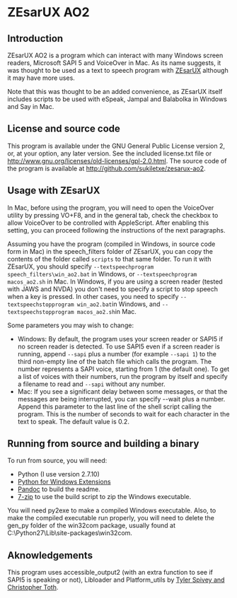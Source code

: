 # ZEsarUX AO2

## Introduction
ZEsarUX AO2 is a program which can interact with many Windows screen readers, Microsoft SAPI 5 and VoiceOver in Mac. As its name suggests, it was thought to be used as a text to speech program with [ZEsarUX](http://sourceforge.net/projects/zesarux) although it  may have more uses.

Note that this was thought to be an added convenience, as ZEsarUX itself includes scripts to be used with eSpeak, Jampal and Balabolka in Windows and Say in Mac.

## License and source code
This program is available under the GNU General Public License version 2, or, at your option, any later version. See the included license.txt file or <http://www.gnu.org/licenses/old-licenses/gpl-2.0.html>.
The source code of the program is available at <http://github.com/sukiletxe/zesarux-ao2>.

## Usage with ZEsarUX
In Mac, before using the program, you will need to open the VoiceOver utility by pressing VO+F8, and in the general tab, check the checkbox to allow VoiceOver to be controlled with AppleScript. After enabling this setting, you can proceed following the instructions of the next paragraphs.

Assuming you have the program (compiled in   Windows, in source code form in Mac) in the speech_filters folder of ZEsarUX, you can copy the contents of the folder called `scripts` to that same folder. 
To run it with ZEsarUX, you should specify `--textspeechprogram speech_filters\win_ao2.bat` in  Windows, or `--textspeechprogram macos_ao2.sh` in  Mac.
In Windows, if you are using a screen reader (tested with JAWS and NVDA) you don't need to specify a script to stop speech when a key is pressed. In other cases, you need to specify `--textspeechstopprogram win_ao2.bat`in Windows, and `--textspeechstopprogram macos_ao2.sh`in Mac.

Some parameters you may wish to change:
* Windows: By default, the  program uses your screen reader or SAPI5 if no screen reader is detected. To use SAPI5 even if a screen reader is running, append `--sapi` plus a number (for example `--sapi 1`) to the third non-empty line of the batch file which calls the program. The number represents a SAPI voice, starting from 1 (the default one). To get a list of voices with their numbers, run the program by itself and specify a filename to read and `--sapi` without any number.
* Mac: If you see a significant delay between some messages, or that the messages are being interrupted, you can specify --wait plus a number. Append this parameter to the  last line of the shell script calling the program. This is the number of seconds to wait for each  character in the text to speak. The default value is 0.2. 

## Running from source and building a binary
To run from source, you will need:
* Python (I use version 2.7.10)
* [Python for Windows Extensions](http://sourceforge.net/projects/pywin32/)
* [Pandoc](http://pandoc.org) to build the readme.
* [7-zip](http://www.7-zip.org) to use the build script to zip the Windows executable.

You will need py2exe to make a compiled Windows executable. Also, to make the compiled executable run properly, you will need to delete the gen_py folder of the win32com package, usually found at C:\Python27\Lib\site-packages\win32com.

## Aknowledgements
This program uses accessible_output2 (with an extra function to see if SAPI5 is speaking or not), Libloader and Platform_utils by [Tyler Spivey and Christopher Toth](http://q-continuum.net).

